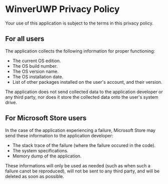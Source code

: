 # WinverUWP Privacy Policy
Your use of this application is subject to the terms in this privacy policy.

## For all users
The application collects the following information for proper functioning:
- The current OS edition.
- The OS build number.
- The OS version name.
- The OS installation date.
- List of other packages installed on the user's account, and their version.

The application does not send collected data to the application developer or any third party, nor does it store the collected data onto the user's system drive.

## For Microsoft Store users
In the case of the application experiencing a failure, Microsoft Store may send these information to the application developer:
- The stack trace of the failure (where the failure occured in the code).
- The system specifications.
- Memory dump of the application.

These informations will only be used as needed (such as when such a failure canot be reproduced), will not be sent to any third party, and will be deleted as soon as possible.